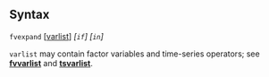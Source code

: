 ## Syntax

`fvexpand`
\[[varlist](http://www.stata.com/help.cgi?varlist)\]
_\[`if`\] \[`in`\]_

`varlist` may contain factor variables and time-series operators; see
[<strong>fvvarlist</strong>](http://www.stata.com/help.cgi?fvvarlist)
and
[<strong>tsvarlist</strong>](http://www.stata.com/help.cgi?tsvarlist).
